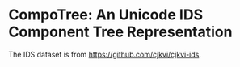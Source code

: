 # CompoTree: An Unicode IDS Component Tree Representation

The IDS dataset is from https://github.com/cjkvi/cjkvi-ids.